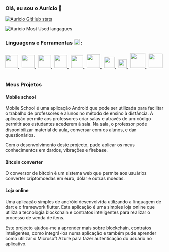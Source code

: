 ### Olá, eu sou o Aurício 👋
[![Auricio GitHub stats](https://github-readme-stats.vercel.app/api?username=auricio52&show_icons=true&title_color=31cc99&icon_color=31cc99&text_color=bfbfbf&bg_color=151515)](https://github.com/auricio52/github-readme-stats)

![Auricio Most Used langagues](https://github-readme-stats-anuraghazra1.vercel.app/api/top-langs/?username=auricio52&layout=compact&show_icons=true&title_color=31cc99&icon_color=79ff97&text_color=9f9f9f&bg_color=151515)

### Linguagens e Ferramentas <img src="https://i.giphy.com/media/WFZvB7VIXBgiz3oDXE/giphy.webp" width="18px"> :
<h3></h3>
<a href="https://git-scm.com/"> <img src="https://upload.wikimedia.org/wikipedia/commons/thumb/3/3f/Git_icon.svg/1024px-Git_icon.svg.png" width = "40"/> </a>&nbsp;
<a href="https://nodejs.org/en/"> <img src="https://cdn.iconscout.com/icon/free/png-512/node-js-1-1174935.png" width = "40"/> </a>&nbsp;
<a href="https://www.learn-html.org/"> <img src="https://cdn.icon-icons.com/icons2/2107/PNG/512/file_type_html_icon_130541.png" width = "40"/> </a>&nbsp;
<a href="https://www.postgresql.org/"> <img src="https://cdn.icon-icons.com/icons2/2699/PNG/512/postgresql_logo_icon_170835.png" width = "40"/> </a>&nbsp;
<a href="https://www.javascript.com/"> <img src="https://cdn.iconscout.com/icon/free/png-512/javascript-2752148-2284965.png" width = "38"/> </a>&nbsp;
<a href="https://dart.dev/"> <img src="https://cdn-images-1.medium.com/max/1200/1*knHF_qpxdtS8h0Z8EeqowA.png" width = "42"/> </a>&nbsp;
<a href="https://flutter.dev/"> <img src="https://cdn.worldvectorlogo.com/logos/flutter-logo.svg" width = "34"/> </a>&nbsp;
<a href="https://soliditylang.org/"> <img src="https://upload.wikimedia.org/wikipedia/commons/thumb/9/98/Solidity_logo.svg/512px-Solidity_logo.svg.png" width = "26"/> </a>&nbsp;
<a href="https://pt-br.reactjs.org/"> <img src="https://user-images.githubusercontent.com/51960159/123526671-d967a000-d6af-11eb-9bec-2f131d03407c.png" width = "46"/> </a>&nbsp;
<a href="https://www.typescriptlang.org/"> <img src="https://upload.wikimedia.org/wikipedia/commons/thumb/4/4c/Typescript_logo_2020.svg/1200px-Typescript_logo_2020.svg.png" width = "44"/> </a>&nbsp;

### Meus Projetos

#### Mobile school
Mobile School é uma aplicação Android que pode ser utilizada para facilitar o trabalho de professores e alunos no método de ensino à distância. A aplicação permite aos professores criar salas e através de um código permitir aos estudantes acederem à sala. Na sala, o professor pode disponibilizar material de aula, conversar com os alunos, e dar questionários.

Com o desenvolvimento deste projecto, pude aplicar os meus conhecimentos em dardos, vibrações e firebase.

#### Bitcoin converter
O conversor de bitcoin é um sistema web que permite aos usuários converter criptomoedas em euro, dólar e outras moedas.
 
#### Loja online
Uma aplicação simples de andróid desenvolvida utilizando a linguagem de dart e o framework flutter. Esta aplicação é uma simples loja online que utiliza a tecnologia blockchain e contratos inteligentes para realizar o processo de venda de itens.

Este projecto ajudou-me a aprender mais sobre blockchain, contratos inteligentes, como integrá-los numa aplicação e também pude aprender como utilizar o Microsoft Azure para fazer autenticação do usuário no aplicativo.

<!--
**auricio52/auricio52** is a ✨ _special_ ✨ repository because its `README.md` (this file) appears on your GitHub profile.

Here are some ideas to get you started:

- 🔭 I’m currently working on ...
- 🌱 I’m currently learning ...
- 👯 I’m looking to collaborate on ...
- 🤔 I’m looking for help with ...
- 💬 Ask me about ...
- 📫 How to reach me: ...
- 😄 Pronouns: ...
- ⚡ Fun fact: ...
-->
